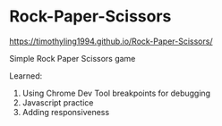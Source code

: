# Rock-Paper-Scissors

https://timothyling1994.github.io/Rock-Paper-Scissors/

Simple Rock Paper Scissors game

Learned:

1) Using Chrome Dev Tool breakpoints for debugging
2) Javascript practice
3) Adding responsiveness
